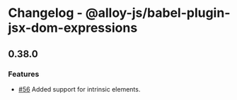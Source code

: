 # Changelog - @alloy-js/babel-plugin-jsx-dom-expressions



## 0.38.0

### Features

- [#56](https://github.com/alloy-framework/alloy/pull/56) Added support for intrinsic elements.

